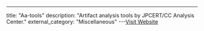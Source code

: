 ---
title: "Aa-tools"
description: "Artifact analysis tools by JPCERT/CC Analysis Center."
external_category: "Miscellaneous"
---[Visit Website](https://github.com/JPCERTCC/aa-tools)

